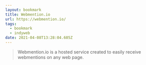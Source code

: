 ```yaml
---
layout: bookmark
title: Webmention.io
url: https://webmention.io/
tags:
  - bookmark
  - indyweb
date: 2021-04-08T13:28:04.605Z
---
```

> Webmention.io is a hosted service created to easily receive webmentions on any web page. 
